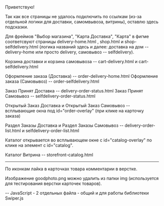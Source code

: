 Приветствую!

Так как все страницы не удалось подключить по ссылкам (из-за отдельной логики для доставки, самомвывоза, витрины), оставлю здесь подсказки.

Для фреймов "Выбор магазина", "Карта Доставка", "Карта" в фигме соответсвуют страницы delivery-home.html , shop.html и shop-selfdelivery.html (логика названий здесь и далее: доставка на дом -- delivery-home или просто delivery, самовывоз -- selfdelivery).

Корзина доставки и корзина самовывоза -- cart-delivery.html и cart-selfdelivery.html 

Оформление заказа (Доставка) -- order-delivery-home.html
Оформление заказа (Самовывоз) -- order-selfdelivery.html

Заказ Принят Доставка -- delivery-order-status.html
Заказ Принят Самовывоз -- selfdelivery-order-status.html

Открытый Заказ Доставка и Открытый Заказ Самовывоз -- всплывающие окна под id="order-overlay" (при клике на карточку заказа)

Раздел Заказы Доставка и Раздел Заказы Самовывоз -- delivery-order-list.html и selfdelivery-order-list.html

Каталог открывается во всплывающем окне с id="catalog-overlay" по клике на элемент с id="catalog".

Каталог Витрина -- storefront-catalog.html

---
По иконкам лайка в карточках товара комментарии в верстке.

Изображение goodphoto.png можно удалить из папки img (используется для тестирования верстки карточек товаров).

--
JavaScript - 2 отдельных файла - общий и для работы библиотеки Swiper.js





